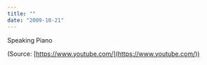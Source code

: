 ```yaml
---
title: ""
date: "2009-10-21"
---
```


Speaking Piano

(Source: [https://www.youtube.com/](https://www.youtube.com/))
